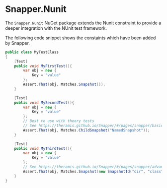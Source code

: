 # Snapper.Nunit

The `Snapper.Nunit` NuGet package extends the Nunit constraint to provide a deeper integration with the NUnit test framework.

The following code snippet shows the constaints which have been added by Snapper.
```csharp
public class MyTestClass
{
    [Test]
    public void MyFirstTest(){
        var obj = new {
            Key = "value"
        };
        Assert.That(obj, Matches.Snapshot());
    }

    [Test]
    public void MySecondTest(){
        var obj = new {
            Key = "value"
        };
        // Best to use with theory tests
        // See https://theramis.github.io/Snapper/#/pages/snapper/basics?id=child-snapshots for more information about child snapshots
        Assert.That(obj, Matches.ChildSnapshot("NamedSnapshot"));
    }

    [Test]
    public void MyThirdTest(){
        var obj = new {
            Key = "value"
        };
        // See https://theramis.github.io/Snapper/#/pages/snapper/advanced_snapshot_control for more information about `SnapshotId`
        Assert.That(obj, Matches.Snapshot(new SnapshotId("dir", "class", "method", null, false)));
    }
}
```
